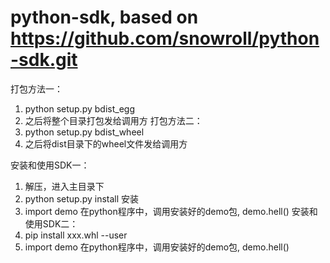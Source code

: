 # python-sdk, based on https://github.com/snowroll/python-sdk.git
打包方法一：
1. python setup.py bdist_egg    
2. 之后将整个目录打包发给调用方
打包方法二：
1. python setup.py bdist_wheel
2. 之后将dist目录下的wheel文件发给调用方
    
安装和使用SDK一：
1. 解压，进入主目录下
2. python setup.py install 安装
3. import demo 在python程序中，调用安装好的demo包, demo.hell()
安装和使用SDK二：
1. pip install xxx.whl --user
2. import demo 在python程序中，调用安装好的demo包, demo.hell()
